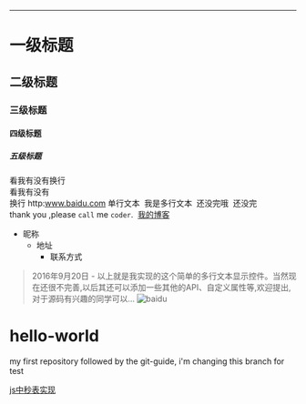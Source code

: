 


--------
# 一级标题
## 二级标题
### 三级标题
#### 四级标题
##### 五级标题
看我有没有换行<br>
看我有没有<br>换行
http:www.baidu.com
  单行文本
  我是多行文本
  还没完哦
  还没完
  <br>
  thank you ,please `call` me `coder`.
  [我的博客](http://www.cnblogs.com/gucan/ "悬停显示") 
* 昵称 
  * 地址
    * 联系方式
>2016年9月20日 - 以上就是我实现的这个简单的多行文本显示控件。当然现在还很不完善,以后其还可以添加一些其他的API、自定义属性等,欢迎提出,对于源码有兴趣的同学可以...
![baidu](http://www.baidu.com/images/logo.gif "百度logo")

# hello-world
my first repository
followed by the git-guide, i'm changing this branch for test



<a href="">js中秒表实现</a>

